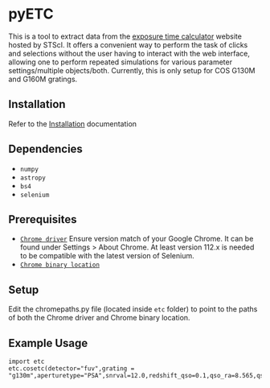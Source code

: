 # pyETC
This is a tool to extract data from the [exposure time calculator](https://etc.stsci.edu/etc/input/cos/spectroscopic/) website hosted by STScI. It offers a convenient way to perform the task of clicks and selections without the user having to interact with the web interface, allowing one to perform repeated simulations for various parameter settings/multiple objects/both. Currently, this is only setup for COS G130M and G160M gratings.  

## Installation
Refer to the [Installation](Installation.md) documentation

## Dependencies

* `numpy`
* `astropy`
* `bs4`
* `selenium`

## Prerequisites

* [`Chrome driver`](https://chromedriver.chromium.org/downloads)
Ensure version match of your Google Chrome. It can be found under Settings > About Chrome. At least version 112.x is needed to be compatible with the latest version of Selenium. 
* [`Chrome binary location`](https://i.stack.imgur.com/yDGzQ.png)

## Setup

Edit the chromepaths.py file (located inside `etc` folder) to point to the paths of both the Chrome driver and Chrome binary location. 

## Example Usage

```
import etc
etc.cosetc(detector="fuv",grating = "g130m",aperturetype="PSA",snrval=12.0,redshift_qso=0.1,qso_ra=8.565,qso_dec=35.902,redshift_abs=0,fuvval=19.0,wav_int=1206)
```

